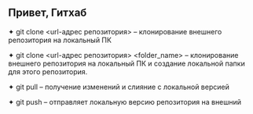 ## Привет, Гитхаб

✦	git clone <url-адрес репозитория> – клонирование внешнего репозитория на  локальный ПК

✦	git clone <url-адрес репозитория> <folder_name> – клонирование внешнего репозитория на  локальный ПК и создание локальной папки для этого репозитория.

✦	git pull – получение изменений и слияние с 
локальной версией

✦	git push – отправляет локальную версию репозитория на внешний